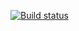 [![Build status](https://ci.appveyor.com/api/projects/status/qmb7en82knaituxn?svg=true)](https://ci.appveyor.com/project/ViktorDee/neto-patterns-2)
